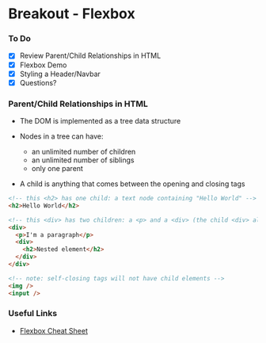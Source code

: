 # Breakout - Flexbox

### To Do
- [x] Review Parent/Child Relationships in HTML
- [x] Flexbox Demo
- [x] Styling a Header/Navbar
- [x] Questions?

### Parent/Child Relationships in HTML
* The DOM is implemented as a tree data structure
* Nodes in a tree can have:
  * an unlimited number of children
  * an unlimited number of siblings
  * only one parent

* A child is anything that comes between the opening and closing tags

```html
<!-- this <h2> has one child: a text node containing "Hello World" -->
<h2>Hello World</h2>

<!-- this <div> has two children: a <p> and a <div> (the child <div> also has a child <h2>) -->
<div>
  <p>I'm a paragraph</p>
  <div>
    <h2>Nested element</h2>
  </div>
</div>
```

```html
<!-- note: self-closing tags will not have child elements -->
<img />
<input />
```

### Useful Links
* [Flexbox Cheat Sheet](https://css-tricks.com/snippets/css/a-guide-to-flexbox/)
